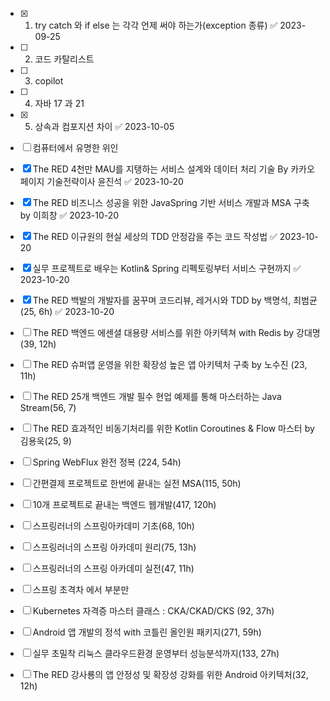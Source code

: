 - [x] 1. try catch 와 if else 는 각각 언제 써야 하는가(exception 종류) ✅ 2023-09-25
- [ ] 2. 코드 카탈리스트
- [ ] 3. copilot
- [ ] 4. 자바 17 과 21
- [x] 5. 상속과 컴포지션 차이 ✅ 2023-10-05
- [ ] 컴퓨터에서 유명한 위인



- [x] The RED 4천만 MAU를 지탱하는 서비스 설계와 데이터 처리 기술 By 카카오페이지 기술전략이사 윤진석 ✅ 2023-10-20
- [x] The RED 비즈니스 성공을 위한 JavaSpring 기반 서비스 개발과 MSA 구축 by 이희창 ✅ 2023-10-20
- [x] The RED 이규원의 현실 세상의 TDD 안정감을 주는 코드 작성법 ✅ 2023-10-20
- [x] 실무 프로젝트로 배우는 Kotlin& Spring 리펙토링부터 서비스 구현까지 ✅ 2023-10-20
- [x] The RED 백발의 개발자를 꿈꾸며 코드리뷰, 레거시와 TDD by 백명석, 최범균(25, 6h) ✅ 2023-10-20
- [ ] The RED 백엔드 에센셜 대용량 서비스를 위한 아키텍쳐 with Redis by 강대명(39, 12h)
- [ ] The RED 슈퍼앱 운영을 위한 확장성 높은 앱 아키텍처 구축 by 노수진 (23, 11h)
- [ ] The RED 25개 백엔드 개발 필수 현업 예제를 통해 마스터하는 Java Stream(56, 7)
- [ ] The RED 효과적인 비동기처리를 위한 Kotlin Coroutines & Flow 마스터 by 김용욱(25, 9)
- [ ] Spring WebFlux 완전 정복 (224, 54h)
- [ ] 간편결제 프로젝트로 한번에 끝내는 실전 MSA(115, 50h)
- [ ] 10개 프로젝트로 끝내는 백엔드 웹개발(417, 120h)
- [ ] 스프링러너의 스프링아카데미 기초(68, 10h)
- [ ] 스프링러너의 스프링 아카데미 원리(75, 13h)
- [ ] 스프링러너의 스프링 아카데미 실전(47, 11h)
- [ ] 스프링 초격차 에서 부분만

- [ ] Kubernetes 자격증 마스터 클래스 : CKA/CKAD/CKS (92, 37h)
- [ ] Android 앱 개발의 정석 with 코틀린 올인원 패키지(271, 59h)
- [ ] 실무 초밀착 리눅스 클라우드환경 운영부터 성능분석까지(133, 27h) 
- [ ] The RED 강사룡의 앱 안정성 및 확장성 강화를 위한 Android 아키텍처(32, 12h)